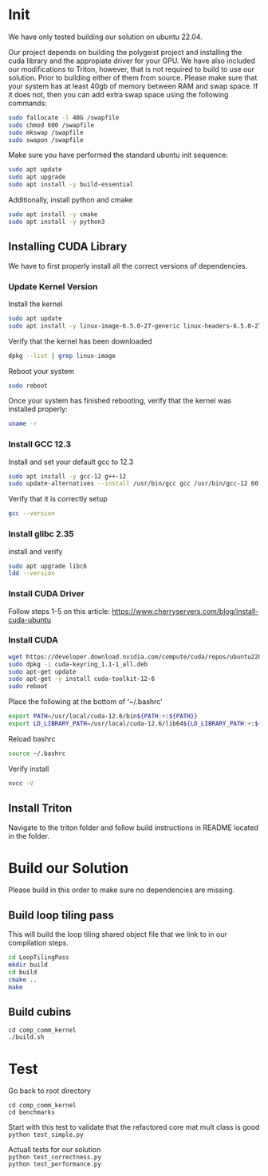 # Init
We have only tested building our solution on ubuntu 22.04.

Our project depends on building the polygeist project and installing the cuda library and the appropiate driver for your GPU. We have also included our modifications to Triton, however, that is not required to build to use our solution. Prior to building either of them from source. Please make sure that your system has at least 40gb of memory between RAM and swap space. If it does not, then you can add extra swap space using the following commands:

```sh
sudo fallocate -l 40G /swapfile
sudo chmod 600 /swapfile
sudo mkswap /swapfile
sudo swapon /swapfile
```
Make sure you have performed the standard ubuntu init sequence:
```sh
sudo apt update
sudo apt upgrade
sudo apt install -y build-essential
```
Additionally, install python and cmake
```sh
sudo apt install -y cmake
sudo apt install -y python3
```

## Installing CUDA Library
We have to first properly install all the correct versions of dependencies.
### Update Kernel Version
Install the kernel  
```sh
sudo apt update
sudo apt install -y linux-image-6.5.0-27-generic linux-headers-6.5.0-27-generic
```
Verify that the kernel has been downloaded  
```sh
dpkg --list | grep linux-image
```
Reboot your system
```sh
sudo reboot
```
Once your system has finished rebooting, verify that the kernel was installed properly:
```sh
uname -r
```
### Install GCC 12.3
Install and set your default gcc to 12.3
```sh
sudo apt install -y gcc-12 g++-12
sudo update-alternatives --install /usr/bin/gcc gcc /usr/bin/gcc-12 60 --slave /usr/bin/g++ g++ /usr/bin/g++-12
```
Verify that it is correctly setup
```sh
gcc --version
```
### Install glibc 2.35
install and verify
```sh
sudo apt upgrade libc6
ldd --version
```
### Install CUDA Driver
Follow steps 1-5 on this article: https://www.cherryservers.com/blog/install-cuda-ubuntu
### Install CUDA
```sh
wget https://developer.download.nvidia.com/compute/cuda/repos/ubuntu2204/x86_64/cuda-keyring_1.1-1_all.deb
sudo dpkg -i cuda-keyring_1.1-1_all.deb
sudo apt-get update
sudo apt-get -y install cuda-toolkit-12-6
sudo reboot
```
Place the following at the bottom of ‘~/.bashrc’
```sh
export PATH=/usr/local/cuda-12.6/bin${PATH:+:${PATH}}
export LD_LIBRARY_PATH=/usr/local/cuda-12.6/lib64${LD_LIBRARY_PATH:+:${LD_LIBRARY_PATH}}
```
Reload bashrc
```sh
source ~/.bashrc
```
Verify install
```sh
nvcc -V
```

## Install Triton
Navigate to the triton folder and follow build instructions in README located in the folder.

# Build our Solution
Please build in this order to make sure no dependencies are missing.
## Build loop tiling pass
This will build the loop tiling shared object file that we link to in our compilation steps.
```sh
cd LoopTilingPass   
mkdir build
cd build  
cmake ..  
make
```

## Build cubins
`cd comp_comm_kernel`  
`./build.sh`  

# Test
Go back to root directory  

`cd comp_comm_kernel`  
`cd benchmarks`   

Start with this test to validate that the refactored core mat mult class is good    
`python test_simple.py`  

Actuall tests for our solution    
`python test_correctness.py`    
`python test_performance.py`  
